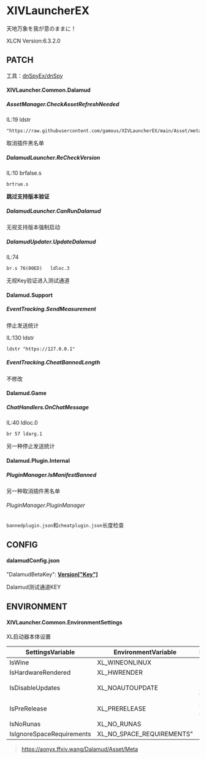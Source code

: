 # XIVLauncherEX

天地万象を我が意のままに！

XLCN Version:6.3.2.0

## PATCH

工具：[dnSpyEx/dnSpy](https://github.com/dnSpyEx/dnSpy)

#### XIVLauncher.Common.Dalamud

##### AssetManager.CheckAssetRefreshNeeded

IL:19 ldstr

```
"https://raw.githubusercontent.com/gamous/XIVLauncherEX/main/Asset/meta"
```

取消插件黑名单

##### DalamudLauncher.ReCheckVersion

IL:10  brfalse.s

```
brtrue.s
```

**跳过支持版本验证**

##### DalamudLauncher.CanRunDalamud

无视支持版本强制启动


##### DalamudUpdater.UpdateDalamud

IL:74
```
br.s 76(00ED)	ldloc.3
```

无视Key验证进入测试通道

#### Dalamud.Support

##### EventTracking.SendMeasurement

停止发送统计

IL:130 ldstr

```
ldstr "https://127.0.0.1"
```

##### EventTracking.CheatBannedLength

不修改

#### Dalamud.Game

##### ChatHandlers.OnChatMessage

IL:40 ldloc.0

```
br 57 ldarg.1
```
另一种停止发送统计

#### Dalamud.Plugin.Internal

##### PluginManager.IsManifestBanned

另一种取消插件黑名单

###### PluginManager.PluginManager

`bannedplugin.json`和`cheatplugin.json`长度检查

## CONFIG

#### dalamudConfig.json

"DalamudBetaKey": **[Version["Key"]](https://github.com/ottercorp/dalamud-distrib/blob/main/stg/version)**

Dalamud测试通道KEY



## ENVIRONMENT

#### XIVLauncher.Common.EnvironmentSettings

XL启动器本体设置

| SettingsVariable          | EnvironmentVariable       | Description          |
| ------------------------- | ------------------------- | -------------------- |
| IsWine                    | XL_WINEONLINUX            |                      |
| IsHardwareRendered        | XL_HWRENDER               |                      |
| IsDisableUpdates          | XL_NOAUTOUPDATE           | 关闭XL启动项更新检查 |
| IsPreRelease              | XL_PRERELEASE             | 开启XL启动器测试版本 |
| IsNoRunas                 | XL_NO_RUNAS               |                      |
| IsIgnoreSpaceRequirements | XL_NO_SPACE_REQUIREMENTS" |                      |

> https://aonyx.ffxiv.wang/Dalamud/Asset/Meta
